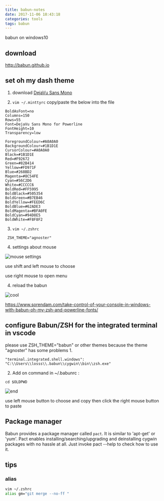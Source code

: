 ```yaml
---
title: babun-notes
date: 2017-11-06 18:43:18
categories: tools
tags: babun
---
```

babun on windows10
<!--more-->
## download
http://babun.github.io
## set oh my dash theme

1. download [DejaVu Sans Mono](https://github.com/powerline/fonts/blob/master/DejaVuSansMono/DejaVu%20Sans%20Mono%20for%20Powerline.ttf)

2. `vim ~/.minttyrc`  copy/paste the below into the file
```
BoldAsFont=no
Columns=150
Rows=55
Font=DejaVu Sans Mono for Powerline
FontHeight=10
Transparency=low

ForegroundColour=#A0A0A0
BackgroundColour=#1B1D1E
CursorColour=#A0A0A0
Black=#1B1D1E
Red=#F92672
Green=#82B414
Yellow=#FD971F
Blue=#268BD2
Magenta=#8C54FE
Cyan=#56C2D6
White=#CCCCC6
BoldRed=#FF5995
BoldBlack=#505354
BoldGreen=#B7EB46
BoldYellow=#FEED6C
BoldBlue=#62ADE3
BoldMagenta=#BFA0FE
BoldCyan=#94D8E5
BoldWhite=#F8F8F2
```

3. `vim ~/.zshrc`
```
 ZSH_THEME="agnoster"
```
4. settings about mouse

![mouse settings](http://ou7k0sem6.bkt.clouddn.com/babun-notes/1.png)

use shift and left mouse to choose

use right mouse to open menu

4. reload the babun

![cool](http://ou7k0sem6.bkt.clouddn.com/babun-notes/2.png)

https://www.sorendam.com/take-control-of-your-console-in-windows-with-babun-oh-my-zsh-and-powerline-fonts/

## configure Babun/ZSH for the integrated terminal in vscode
please use ZSH_THEME="babun" or other themes because the theme "agnoster" has some problems
1.
```
"terminal.integrated.shell.windows": "C:\\Users\\losss\\.babun\\cygwin\\bin\\zsh.exe"
```
2. Add on command in ~/.babunrc :
```
cd $OLDPWD
```
![end](http://ou7k0sem6.bkt.clouddn.com/babun-notes/3.png)

use left mouse button to choose and copy then click the right mouse button to paste

## Package manager
Babun provides a package manager called `pact`. It is similar to 'apt-get' or 'yum'. Pact enables installing/searching/upgrading and deinstalling cygwin packages with no hassle at all. Just invoke pact --help to check how to use it.

## tips
### alias
```bash
vim ~/.zshrc
alias gm="git merge --no-ff "
```